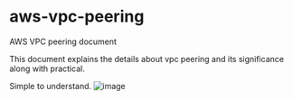 # aws-vpc-peering

AWS VPC peering document

This document explains the details about vpc peering and its significance along with practical.

Simple to understand. ![image](https://github.com/user-attachments/assets/7a959e39-c484-4e3b-b5a6-0bb79354d0fd)
